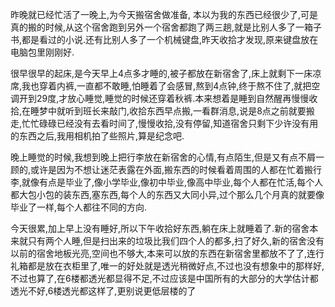   昨晚就已经忙活了一晚上,为今天搬宿舍做准备, 本以为我的东西已经很少了,可是真的搬的时候,从这个宿舍跑到另外一个宿舍都跑了两三趟,就是比别人多了一箱子书,都是看过的小说.还有比别人多了一个机械键盘,昨天收拾才发现,原来键盘放在电脑包里刚刚好.

  很早很早的起床,是今天早上4点多才睡的,被子都放在新宿舍了,床上就剩下一床凉席,我也穿着内裤,一直都不敢睡,怕睡着了会感冒,熬到4点钟,终于熬不住了,就把空调开到29度,才放心睡觉,睡觉的时候还穿着秋裤.本来想着是睡到自然醒再慢慢收拾,在睡梦中就听到班长来敲门,收拾东西早点搬,一看群消息,说是8点之前就要搬走,忙忙碌碌已经没有去看时间了,慢慢收拾,没有停留,知道宿舍只剩下少许没有用的东西之后,我用相机拍了些照片,算是纪念吧.

  晚上睡觉的时候,我想到晚上把行李放在新宿舍的心情,有点陌生,但是又有点不屑一顾的,或许是因为不想让迷茫表露在外面,搬东西的时候看着周围的人都在忙着搬行李,就像有点是毕业了,像小学毕业,像初中毕业,像高中毕业,每个人都在忙活,每个人都大包小包的装东西,塞东西,每个人的东西又大同小异,过个那么几个月真的就要像毕业了一样,每个人都往不同的方向.

  今天很累,加上早上没有睡好,所以下午收拾好东西,躺在床上就睡着了.新的宿舍本来就只有两个人睡,但是扫出来的垃圾比我们四个人的都多,扫了好久,新的宿舍没有以前的宿舍地板光亮,空间也不够大,本来可以放的东西在新宿舍里都放不了了,连行礼箱都是放在衣柜里了,唯一的好处就是透光稍微好点,不过也没有想象中的那样好,不过也算了,在6楼都透光都显得不足,不过应该是中国所有的大部分的大学估计都透光不好,6楼透光都这样了,更别说更低层楼的了